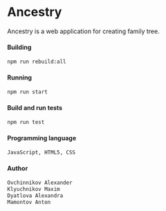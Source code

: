 # Ancestry
Ancestry is a web application for creating family tree.

#### Building
```sh
npm run rebuild:all
```

#### Running
```sh
npm run start
```

#### Build and run tests
```sh
npm run test
```

####  Programming language
```sh
JavaScript, HTML5, CSS
```

####  Author
```sh
Ovchinnikov Alexander
Klyuchnikov Maxim
Dyatlova Alexandra
Mamontov Anton
```
